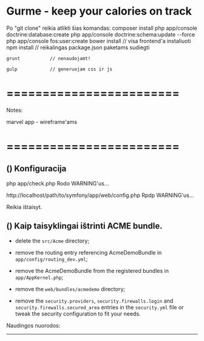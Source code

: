 Gurme - keep your calories on track
========================

Po "git clone" reikia atlikti šias komandas:
    composer install
    php app/console doctrine:database:create
    php app/console doctrine:schema:update --force
    php app/console fos:user:create
    bower install   // visa frontend'a instaliuoti
    npm install     // reikalingas package.json paketams sudiegti

    grunt           // nenaudojamt!

    gulp            // generuojam css ir js

========================
========================

Notes:

marvel app - wireframe'ams


========================
========================
() Konfiguracija
-------------------------------------

php app/check.php
Rodo WARNING'us...

http://localhost/path/to/symfony/app/web/config.php
Rpdp WARNING'us...

Reikia ištaisyt.

() Kaip taisyklingai ištrinti ACME bundle.
-------------------------------

  * delete the `src/Acme` directory;

  * remove the routing entry referencing AcmeDemoBundle in `app/config/routing_dev.yml`;

  * remove the AcmeDemoBundle from the registered bundles in `app/AppKernel.php`;

  * remove the `web/bundles/acmedemo` directory;

  * remove the `security.providers`, `security.firewalls.login` and
    `security.firewalls.secured_area` entries in the `security.yml` file or
    tweak the security configuration to fit your needs.

Naudingos nuorodos:

[1]:  http://symfony.com/doc/2.4/book/installation.html
[2]:  http://getcomposer.org/
[3]:  http://symfony.com/download
[4]:  http://symfony.com/doc/2.4/quick_tour/the_big_picture.html
[5]:  http://symfony.com/doc/2.4/index.html
[6]:  http://symfony.com/doc/2.4/bundles/SensioFrameworkExtraBundle/index.html
[7]:  http://symfony.com/doc/2.4/book/doctrine.html
[8]:  http://symfony.com/doc/2.4/book/templating.html
[9]:  http://symfony.com/doc/2.4/book/security.html
[10]: http://symfony.com/doc/2.4/cookbook/email.html
[11]: http://symfony.com/doc/2.4/cookbook/logging/monolog.html
[12]: http://symfony.com/doc/2.4/cookbook/assetic/asset_management.html
[13]: http://symfony.com/doc/2.4/bundles/SensioGeneratorBundle/index.html

-----------------------------------------------------